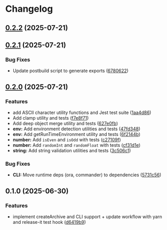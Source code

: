 # Changelog

## [0.2.2](https://github.com/TenEplaysOfficial/js-utils-kit/compare/v0.2.1...v0.2.2) (2025-07-21)

## [0.2.1](https://github.com/TenEplaysOfficial/js-utils-kit/compare/v0.2.0...v0.2.1) (2025-07-21)

### Bug Fixes

- Update postbuild script to generate exports ([6780622](https://github.com/TenEplaysOfficial/js-utils-kit/commit/6780622fae2a40eacaef35c1ed865a51b9037a3d))

## [0.2.0](https://github.com/TenEplaysOfficial/js-utils-kit/compare/v0.1.0...v0.2.0) (2025-07-21)

### Features

- add ASCII character utility functions and Jest test suite ([1aa4d86](https://github.com/TenEplaysOfficial/js-utils-kit/commit/1aa4d869634100887688280358cc4d6397fc0cc8))
- Add clamp utility and tests ([f7e8f71](https://github.com/TenEplaysOfficial/js-utils-kit/commit/f7e8f71221b75ad3330e0f60553a0e3ca9486a74))
- Add deep object merge utility and tests ([627e0fb](https://github.com/TenEplaysOfficial/js-utils-kit/commit/627e0fbb76ba7b76370eff4a2287cd6cb862c07a))
- **env:** Add environment detection utilities and tests ([47fd348](https://github.com/TenEplaysOfficial/js-utils-kit/commit/47fd348f097a619998da4ce16e1f276a769b89da))
- **env:** Add getRunTimeEnvironment utility and tests ([6f2144b](https://github.com/TenEplaysOfficial/js-utils-kit/commit/6f2144babcdf3f96e94a864e57c1ba5de4d69ce8))
- **number:** Add `isEven` and `isOdd` with tests ([c27109f](https://github.com/TenEplaysOfficial/js-utils-kit/commit/c27109fc9da08fe77dd0dfc332efdffcebb9e923))
- **number:** Add `randomInt` and `randomFloat` with tests ([cf31d1e](https://github.com/TenEplaysOfficial/js-utils-kit/commit/cf31d1e551adfc3e7c83899beef087170025bf95))
- **string:** Add string validation utilities and tests ([3c506c1](https://github.com/TenEplaysOfficial/js-utils-kit/commit/3c506c15a6c4d6ed7391443a1f3499a7ed977f79))

### Bug Fixes

- **CLI:** Move runtime deps (ora, commander) to dependencies ([5731c56](https://github.com/TenEplaysOfficial/js-utils-kit/commit/5731c568480893b53abb0d22f1d97fb7b461bfe0))

## 0.1.0 (2025-06-30)

### Features

- implement createArchive and CLI support + update workflow with yarn and release-it test hook ([d6419b9](https://github.com/TenEplaysOfficial/js-utils-kit/commit/d6419b97bac4662ea8edc4af519f18e1b7279688))
